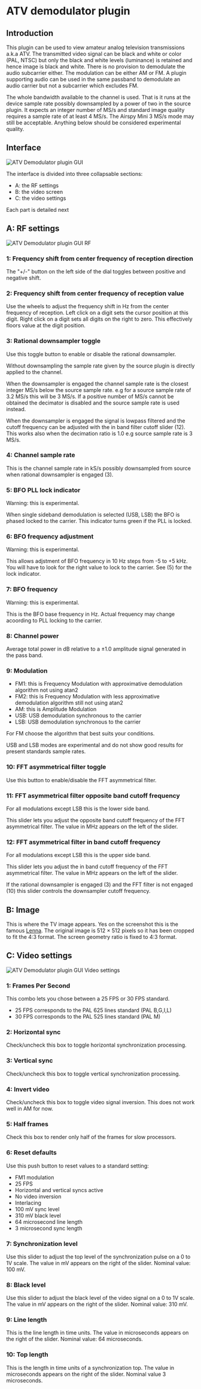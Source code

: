 <h1>ATV demodulator plugin</h1>

<h2>Introduction</h2>

This plugin can be used to view amateur analog television transmissions a.k.a ATV. The transmitted video signal can be black and white or color (PAL, NTSC) but only the black and white levels (luminance) is retained and hence image is black and white. There is no provision to demodulate the audio subcarrier either. The modulation can be either AM or FM. A plugin supporting audio can be used in the same passband to demodulate an audio carrier but not a subcarrier which excludes FM.

The whole bandwidth available to the channel is used. That is it runs at the device sample rate possibly downsampled by a power of two in the source plugin. It expects an integer number of MS/s and standard image quality requires a sample rate of at least 4 MS/s. The Airspy Mini 3 MS/s mode may still be acceptable. Anything below should be considered experimental quality.

<h2>Interface</h2>

![ATV Demodulator plugin GUI](../../../doc/img/ATVDemod_plugin.png)

The interface is divided into three collapsable sections:

  - A: the RF settings
  - B: the video screen
  - C: the video settings

Each part is detailed next

<h2>A: RF settings</h2>

![ATV Demodulator plugin GUI RF](../../../doc/img/ATVDemod_pluginA.png)

<h3>1: Frequency shift from center frequency of reception direction</h3>

The "+/-" button on the left side of the dial toggles between positive and negative shift.

<h3>2: Frequency shift from center frequency of reception value</h3>

Use the wheels to adjust the frequency shift in Hz from the center frequency of reception. Left click on a digit sets the cursor position at this digit. Right click on a digit sets all digits on the right to zero. This effectively floors value at the digit position.

<h3>3: Rational downsampler toggle</h3>

Use this toggle button to enable or disable the rational downsampler. 

Without downsampling the sample rate given by the source plugin is directly applied to the channel.

When the downsampler is engaged the channel sample rate is the closest integer MS/s below the source sample rate. e.g for a source sample rate of 3.2 MS/s this will be 3 MS/s. If a positive number of MS/s cannot be obtained the decimator is disabled and the source sample rate is used instead. 

When the downsampler is engaged the signal is lowpass filtered and the cutoff frequency can be adjusted with the in band filter cutoff slider (12). This works also when the decimation ratio is 1.0 e.g source sample rate is 3 MS/s.

<h3>4: Channel sample rate</h3>

This is the channel sample rate in kS/s possibly downsampled from source when rational downsampler is engaged (3).

<h3>5: BFO PLL lock indicator</h3>

Warning: this is experimental.

When single sideband demodulation is selected (USB, LSB) the BFO is phased locked to the carrier. This indicator turns green if the PLL is locked.

<h3>6: BFO frequency adjustment</h3>

Warning: this is experimental.

This allows adjstment of BFO frequency in 10 Hz steps from -5 to +5 kHz. You will have to look for the right value to lock to the carrier. See (5) for the lock indicator.

<h3>7: BFO frequency</h3>

Warning: this is experimental.

This is the BFO base frequency in Hz. Actual frequency may change acoording to PLL locking to the carrier.

<h3>8: Channel power</h3>

Average total power in dB relative to a &#177;1.0 amplitude signal generated in the pass band.

<h3>9: Modulation</h3>

  - FM1: this is Frequency Modulation with approximative demodulation algorithm not using atan2
  - FM2: this is Frequency Modulation with less approximative demodulation algorithm still not using atan2
  - AM: this is Amplitude Modulation
  - USB: USB demodulation synchronous to the carrier
  - LSB: USB demodulation synchronous to the carrier
  
For FM choose the algorithm that best suits your conditions.

USB and LSB modes are experimental and do not show good results for present standards sample rates.

<h3>10: FFT asymmetrical filter toggle</h3>

Use this button to enable/disable the FFT asymmetrical filter.

<h3>11: FFT asymmetrical filter opposite band cutoff frequency</h3>

For all modulations except LSB this is the lower side band.

This slider lets you adjust the opposite band cutoff frequency of the FFT asymmetrical filter. The value in MHz appears on the left of the slider.

<h3>12: FFT asymmetrical filter in band cutoff frequency</h3>

For all modulations except LSB this is the upper side band.

This slider lets you adjust the in band cutoff frequency of the FFT asymmetrical filter. The value in MHz appears on the left of the slider.

If the rational downsampler is engaged (3) and the FFT filter is not engaged (10) this slider controls the downsampler cutoff frequency.

<h2>B: Image</h2>

This is where the TV image appears. Yes on the screenshot this is the famous [Lenna](https://en.wikipedia.org/wiki/Lenna). The original image is 512 &#215; 512 pixels so it has been cropped to fit the 4:3 format. The screen geometry ratio is fixed to 4:3 format.

<h2>C: Video settings</h2>

![ATV Demodulator plugin GUI Video settings](../../../doc/img/ATVDemod_pluginC.png)

<h3>1: Frames Per Second</h3>

This combo lets you chose between a 25 FPS or 30 FPS standard.

  - 25 FPS corresponds to the PAL 625 lines standard (PAL B,G,I,L)
  - 30 FPS corresponds to the PAL 525 lines standard (PAL M)

<h3>2: Horizontal sync</h3>

Check/uncheck this box to toggle horizontal synchronization processing.

<h3>3: Vertical sync</h3>

Check/uncheck this box to toggle vertical synchronization processing.

<h3>4: Invert video</h3>

Check/uncheck this box to toggle video signal inversion. This does not work well in AM for now.

<h3>5: Half frames</h3>

Check this box to render only half of the frames for slow processors.

<h3>6: Reset defaults</h3>

Use this push button to reset values to a standard setting:

  - FM1 modulation
  - 25 FPS
  - Horizontal and vertical syncs active
  - No video inversion
  - Interlacing
  - 100 mV sync level
  - 310 mV black level
  - 64 microsecond line length
  - 3 microsecond sync length
  
<h3>7: Synchronization level</h3>

Use this slider to adjust the top level of the synchronization pulse on a 0 to 1V scale. The value in mV appears on the right of the slider. Nominal value: 100 mV.

<h3>8: Black level</h3>

Use this slider to adjust the black level of the video signal on a 0 to 1V scale. The value in mV appears on the right of the slider. Nominal value: 310 mV.

<h3>9: Line length</h3>

This is the line length in time units. The value in microseconds appears on the right of the slider. Nominal value: 64 microseconds.

<h3>10: Top length</h3>

This is the length in time units of a synchronization top. The value in microseconds appears on the right of the slider. Nominal value 3 microseconds.